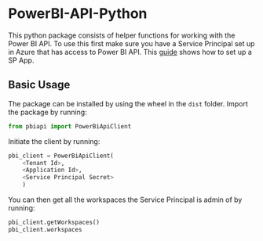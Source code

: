 # PowerBI-API-Python
This python package consists of helper functions for working with the Power BI API. To use this first make sure you have a Service Principal set up in Azure that has access to Power BI API. This [guide](https://cognitedata.atlassian.net/wiki/spaces/FORGE/pages/1003814928/Power+BI+API+Set+Up) shows how to set up a SP App.

## Basic Usage
The package can be installed by using the wheel in the `dist` folder. Import the package by running:

```python
from pbiapi import PowerBiApiClient
```

Initiate the client by running: 
```python
pbi_client = PowerBiApiClient( 
    <Tenant Id>,
    <Application Id>,
    <Service Principal Secret>
    )
```

You can then get all the workspaces the Service Principal is admin of by running:
```python
pbi_client.getWorkspaces()
pbi_client.workspaces
```

